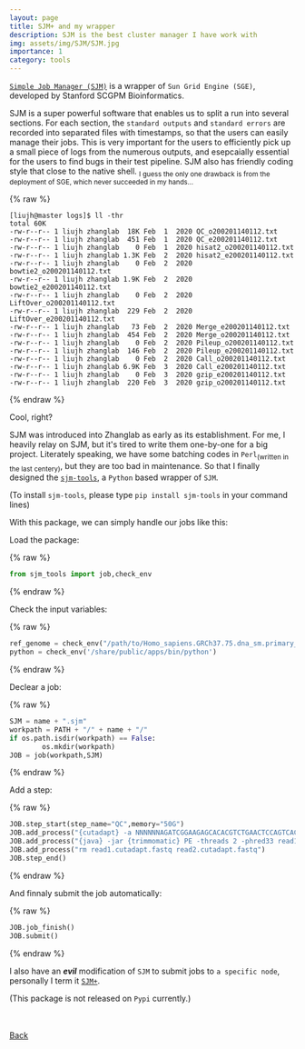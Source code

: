 ```yaml
---
layout: page
title: SJM+ and my wrapper
description: SJM is the best cluster manager I have work with
img: assets/img/SJM/SJM.jpg
importance: 1
category: tools
---
```


[`Simple Job Manager (SJM)`](https://github.com/StanfordBioinformatics/SJM) is a wrapper of `Sun Grid Engine (SGE)`, developed by Stanford SCGPM Bioinformatics.

SJM is a super powerful software that enables us to split a run into several sections. For each section, the `standard outputs` and `standard errors` are recorded into separated files with timestamps, so that the users can easily manage their jobs. This is very important for the users to efficiently pick up a small piece of logs from the numerous outputs, and esepcaially essential for the users to find bugs in their test pipeline. SJM also has friendly coding style that close to the native shell. <sub> I guess the only one drawback is from the deployment of SGE, which never succeeded in my hands...</sub>

{% raw %}
```shell
[liujh@master logs]$ ll -thr
total 60K
-rw-r--r-- 1 liujh zhanglab  18K Feb  1  2020 QC_o200201140112.txt
-rw-r--r-- 1 liujh zhanglab  451 Feb  1  2020 QC_e200201140112.txt
-rw-r--r-- 1 liujh zhanglab    0 Feb  1  2020 hisat2_o200201140112.txt
-rw-r--r-- 1 liujh zhanglab 1.3K Feb  2  2020 hisat2_e200201140112.txt
-rw-r--r-- 1 liujh zhanglab    0 Feb  2  2020 bowtie2_o200201140112.txt
-rw-r--r-- 1 liujh zhanglab 1.9K Feb  2  2020 bowtie2_e200201140112.txt
-rw-r--r-- 1 liujh zhanglab    0 Feb  2  2020 LiftOver_o200201140112.txt
-rw-r--r-- 1 liujh zhanglab  229 Feb  2  2020 LiftOver_e200201140112.txt
-rw-r--r-- 1 liujh zhanglab   73 Feb  2  2020 Merge_e200201140112.txt
-rw-r--r-- 1 liujh zhanglab  454 Feb  2  2020 Merge_o200201140112.txt
-rw-r--r-- 1 liujh zhanglab    0 Feb  2  2020 Pileup_o200201140112.txt
-rw-r--r-- 1 liujh zhanglab  146 Feb  2  2020 Pileup_e200201140112.txt
-rw-r--r-- 1 liujh zhanglab    0 Feb  2  2020 Call_o200201140112.txt
-rw-r--r-- 1 liujh zhanglab 6.9K Feb  3  2020 Call_e200201140112.txt
-rw-r--r-- 1 liujh zhanglab    0 Feb  3  2020 gzip_e200201140112.txt
-rw-r--r-- 1 liujh zhanglab  220 Feb  3  2020 gzip_o200201140112.txt
```
{% endraw %}
<div class="caption">
    Cool, right?
</div>

SJM was introduced into Zhanglab as early as its establishment. For me, I heavily relay on SJM, but it's tired to write them one-by-one for a big project. Literately speaking, we have some batching codes in `Perl`<sub>(written in the last centery)</sub>, but they are too bad in maintenance. So that I finally designed the [`sjm-tools`](https://github.com/jhfoxliu/Bioinfo-toolkit/tree/master/sjm_tools), a `Python` based wrapper of `SJM`. 

(To install `sjm-tools`, please type `pip install sjm-tools` in your command lines)

With this package, we can simply handle our jobs like this:

Load the package:

{% raw %}
```python
from sjm_tools import job,check_env
```
{% endraw %}

Check the input variables:

{% raw %}
```python
ref_genome = check_env("/path/to/Homo_sapiens.GRCh37.75.dna_sm.primary_assembly.fa")
python = check_env('/share/public/apps/bin/python')
```
{% endraw %}

Declear a job:

{% raw %}
```python
SJM = name + ".sjm"
workpath = PATH + "/" + name + "/"
if os.path.isdir(workpath) == False:
        os.mkdir(workpath)
JOB = job(workpath,SJM)
```
{% endraw %}

Add a step:

{% raw %}
```python
JOB.step_start(step_name="QC",memory="50G")
JOB.add_process("{cutadapt} -a NNNNNNAGATCGGAAGAGCACACGTCTGAACTCCAGTCAC -A NNNNNNAGATCGGAAGAGCGTCGTGTAGGGAAAGAG -e 0.25 -q 25 --trim-n -o read1.cutadapt.fastq -p read2.cutadapt.fastq ../{read1} ../{read2}".format(cutadapt=cutadapt,name=name,read1=read1,read2=read2))
JOB.add_process("{java} -jar {trimmomatic} PE -threads 2 -phred33 read1.cutadapt.fastq read2.cutadapt.fastq rev.fastq rev.UP.fastq fwd.fastq fwd.UP.fastq HEADCROP:10 SLIDINGWINDOW:4:22 AVGQUAL:25 MINLEN:40".format(java=java,trimmomatic=trimmomatic))
JOB.add_process("rm read1.cutadapt.fastq read2.cutadapt.fastq")
JOB.step_end()
```
{% endraw %}

And finnaly submit the job automatically:

{% raw %}
```python
JOB.job_finish()
JOB.submit()
```
{% endraw %}

I also have an ***evil*** modification of `SJM` to submit jobs to `a specific node`, personally I term it [`SJM+`](https://github.com/jhfoxliu/SJM).

(This package is not released on `Pypi` currently.)

<br/>

<br/>
<a href="/projects/"><u>Back</u></a>